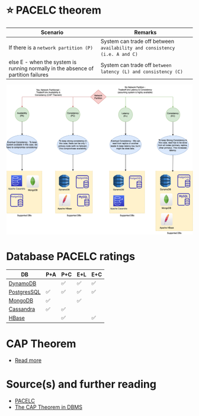 # :star: PACELC theorem

| Scenario                                                                          | Remarks                                                                   |
|-----------------------------------------------------------------------------------|---------------------------------------------------------------------------|
| If there is a `network partition (P)`                                             | System can trade off between `availability and consistency (i.e. A and C)` |
| else E - when the system is running normally in the absence of partition failures | System can trade off `between latency (L) and consistency (C)`            |

![img.png](PACELC_Diagram.drawio.png)

# Database PACELC ratings

| DB                                                                                  | P+A                | P+C                | E+L                | E+C                |
|-------------------------------------------------------------------------------------|--------------------|--------------------|--------------------|--------------------|
| [DynamoDB](../../../2_AWSServices/6_DatabaseServices/AmazonDynamoDB/Readme.md) |                    | :white_check_mark: | :white_check_mark: | :white_check_mark: |
| [PostgresSQL](../../SQL-Databases/Readme.md)                                                     | :white_check_mark: | :white_check_mark: | :white_check_mark: | :white_check_mark: |
| [MongoDB](../../NoSQL-Databases/DocumentDB/MongoDB)                                            | :white_check_mark: |                    | :white_check_mark: |                    |
| [Cassandra](../../NoSQL-Databases/WideColumnDB/ApacheCasandra.md)                                | :white_check_mark: | :white_check_mark: |                    |                    |
| [HBase](../../NoSQL-Databases/WideColumnDB/ApacheHBase.md)                                       |                    | :white_check_mark: |                    | :white_check_mark: |

# CAP Theorem
- [Read more](CAPTheorem.md)

# Source(s) and further reading
- [PACELC](https://en.wikipedia.org/wiki/PACELC_theorem)
- [The CAP Theorem in DBMS](https://www.geeksforgeeks.org/the-cap-theorem-in-dbms/)
